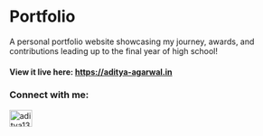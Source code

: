 # Portfolio

A personal portfolio website showcasing my journey, awards, and contributions leading up to the final year of high school!

#### View it live here: https://aditya-agarwal.in

<h3 align="left">Connect with me:</h3>
<p align="left">
<a href="https://linkedin.com/in/aditya130805" target="blank"><img align="center" src="https://raw.githubusercontent.com/rahuldkjain/github-profile-readme-generator/master/src/images/icons/Social/linked-in-alt.svg" alt="aditya130805" height="30" width="40" /></a>
</p>
